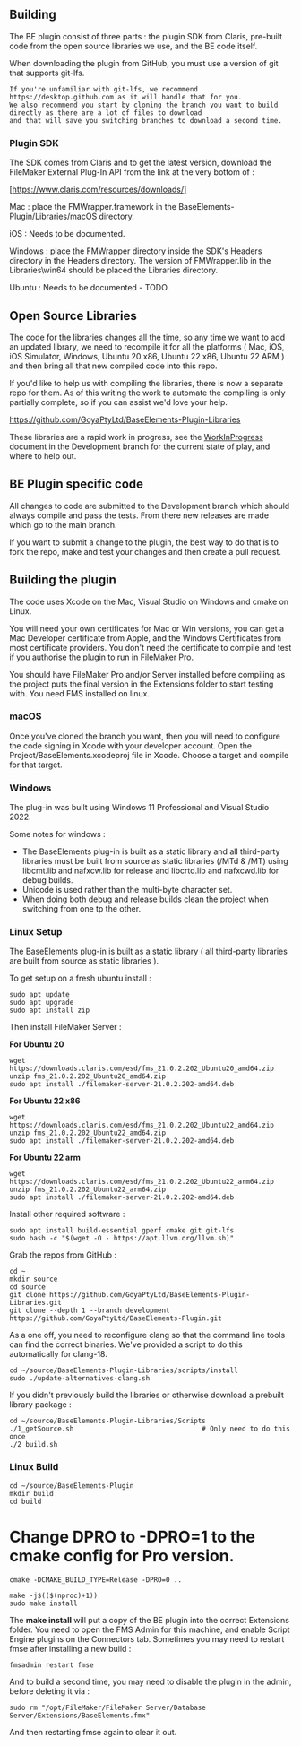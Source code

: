 ## Building

The BE plugin consist of three parts : the plugin SDK from Claris, pre-built code from the open source libraries we use, and the BE code itself.

When downloading the plugin from GitHub, you must use a version of git that supports git-lfs.

    If you're unfamiliar with git-lfs, we recommend https://desktop.github.com as it will handle that for you.
    We also recommend you start by cloning the branch you want to build directly as there are a lot of files to download
    and that will save you switching branches to download a second time.

### Plugin SDK

The SDK comes from Claris and to get the latest version, download the FileMaker External Plug-In API from the link at the very bottom of :

[https://www.claris.com/resources/downloads/]

Mac : place the FMWrapper.framework in the BaseElements-Plugin/Libraries/macOS directory.

iOS : Needs to be documented.

Windows : place the FMWrapper directory inside the SDK's Headers directory in the Headers directory. The version of FMWrapper.lib in the Libraries\win64 should be placed the Libraries directory.

Ubuntu : Needs to be documented - TODO.

## Open Source Libraries

The code for the libraries changes all the time, so any time we want to add an updated library, we need to recompile it for all the platforms ( Mac, iOS, iOS Simulator, Windows, Ubuntu 20 x86, Ubuntu 22 x86, Ubuntu 22 ARM ) and then bring all that new compiled code into this repo.

If you'd like to help us with compiling the libraries, there is now a separate repo for them. As of this writing the work to automate the compiling is only partially complete, so if you can assist we'd love your help.

https://github.com/GoyaPtyLtd/BaseElements-Plugin-Libraries

These libraries are a rapid work in progress, see the [WorkInProgress](WorkInProgress.md) document in the Development branch for the current state of play, and where to help out.

## BE Plugin specific code

All changes to code are submitted to the Development branch which should always compile and pass the tests. From there new releases are made which go to the main branch.

If you want to submit a change to the plugin, the best way to do that is to fork the repo, make and test your changes and then create a pull request.

## Building the plugin

The code uses Xcode on the Mac, Visual Studio on Windows and cmake on Linux.

You will need your own certificates for Mac or Win versions, you can get a Mac Developer certificate from Apple, and the Windows Certificates from most certificate providers. You don't need the certificate to compile and test if you authorise the plugin to run in FileMaker Pro.

You should have FileMaker Pro and/or Server installed before compiling as the project puts the final version in the Extensions folder to start testing with.  You need FMS installed on linux.

### macOS

Once you've cloned the branch you want, then you will need to configure the code signing in Xcode with your developer account. Open the Project/BaseElements.xcodeproj file in Xcode. Choose a target and compile for that target.

### Windows

The plug-in was built using Windows 11 Professional and Visual Studio 2022.

Some notes for windows :

- The BaseElements plug-in is built as a static library and all third-party libraries must be built from source as static libraries (/MTd & /MT) using libcmt.lib and nafxcw.lib for release and libcrtd.lib and nafxcwd.lib for debug builds.
- Unicode is used rather than the multi-byte character set.
- When doing both debug and release builds clean the project when switching from one tp the other.

### Linux Setup

The BaseElements plug-in is built as a static library ( all third-party libraries are built from source as static libraries ).

To get setup on a fresh ubuntu install :

    sudo apt update
    sudo apt upgrade
    sudo apt install zip

Then install FileMaker Server : 

**For Ubuntu 20**

    wget https://downloads.claris.com/esd/fms_21.0.2.202_Ubuntu20_amd64.zip
    unzip fms_21.0.2.202_Ubuntu20_amd64.zip
    sudo apt install ./filemaker-server-21.0.2.202-amd64.deb
    
**For Ubuntu 22 x86**

    wget https://downloads.claris.com/esd/fms_21.0.2.202_Ubuntu22_amd64.zip
    unzip fms_21.0.2.202_Ubuntu22_amd64.zip
    sudo apt install ./filemaker-server-21.0.2.202-amd64.deb

**For Ubuntu 22 arm**

    wget https://downloads.claris.com/esd/fms_21.0.2.202_Ubuntu22_arm64.zip
    unzip fms_21.0.2.202_Ubuntu22_arm64.zip
    sudo apt install ./filemaker-server-21.0.2.202-amd64.deb

Install other required software :

    sudo apt install build-essential gperf cmake git git-lfs
    sudo bash -c "$(wget -O - https://apt.llvm.org/llvm.sh)"

Grab the repos from GitHub : 
 
    cd ~
    mkdir source
    cd source
    git clone https://github.com/GoyaPtyLtd/BaseElements-Plugin-Libraries.git
    git clone --depth 1 --branch development https://github.com/GoyaPtyLtd/BaseElements-Plugin.git

As a one off, you need to reconfigure clang so that the command line tools can find the correct binaries.  We've provided a script to do this automatically for clang-18.

    cd ~/source/BaseElements-Plugin-Libraries/scripts/install
    sudo ./update-alternatives-clang.sh

If you didn't previously build the libraries or otherwise download a prebuilt library package :

    cd ~/source/BaseElements-Plugin-Libraries/Scripts
    ./1_getSource.sh                                # Only need to do this once
    ./2_build.sh

### Linux Build

    cd ~/source/BaseElements-Plugin
    mkdir build
    cd build

# Change DPRO to -DPRO=1 to the cmake config for Pro version.

    cmake -DCMAKE_BUILD_TYPE=Release -DPRO=0 ..

    make -j$(($(nproc)+1))
    sudo make install

The **make install** will put a copy of the BE plugin into the correct Extensions folder.  You need to open the FMS Admin for this machine, and enable Script Engine plugins on the Connectors tab.  Sometimes you may need to restart fmse after installing a new build : 

    fmsadmin restart fmse

And to build a second time, you may need to disable the plugin in the admin, before deleting it via : 

    sudo rm "/opt/FileMaker/FileMaker Server/Database Server/Extensions/BaseElements.fmx"

And then restarting fmse again to clear it out.
